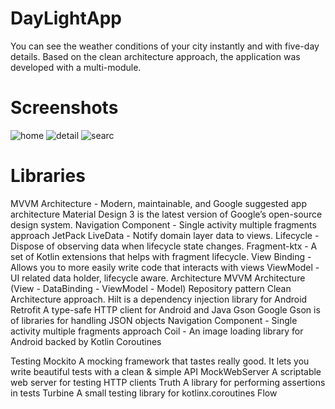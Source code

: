 # DayLightApp
You can see the weather conditions of your city instantly and with five-day details. Based on the clean architecture approach, the application was developed with a multi-module.

# Screenshots
![home](https://user-images.githubusercontent.com/68695185/216617138-cba1ea91-c777-463a-8ec4-83539862666c.png)
![detail](https://user-images.githubusercontent.com/68695185/216617147-0771455c-f423-418e-8896-3957cd7816d1.png)
![searc](https://user-images.githubusercontent.com/68695185/216617152-816023b0-e809-4d7e-a05a-a040c38881a3.png)

# Libraries
MVVM Architecture - Modern, maintainable, and Google suggested app architecture
Material Design 3 is the latest version of Google’s open-source design system.
Navigation Component - Single activity multiple fragments approach
JetPack
LiveData - Notify domain layer data to views.
Lifecycle - Dispose of observing data when lifecycle state changes.
Fragment-ktx - A set of Kotlin extensions that helps with fragment lifecycle.
View Binding - Allows you to more easily write code that interacts with views
ViewModel - UI related data holder, lifecycle aware.
Architecture
MVVM Architecture (View - DataBinding - ViewModel - Model)
Repository pattern
Clean Architecture approach.
Hilt is a dependency injection library for Android
Retrofit A type-safe HTTP client for Android and Java
Gson Google Gson is of libraries for handling JSON objects
Navigation Component - Single activity multiple fragments approach
Coil - An image loading library for Android backed by Kotlin Coroutines

Testing
Mockito A mocking framework that tastes really good. It lets you write beautiful tests with a clean & simple API
MockWebServer A scriptable web server for testing HTTP clients
Truth A library for performing assertions in tests
Turbine A small testing library for kotlinx.coroutines Flow
